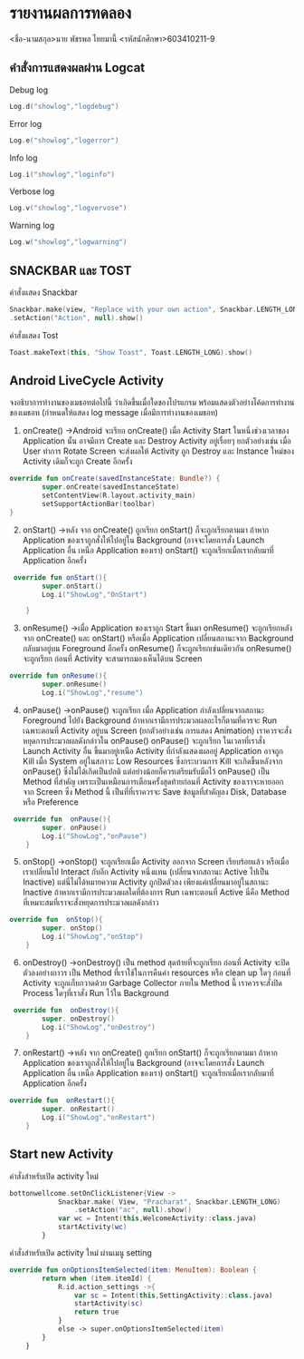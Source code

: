 ﻿# รายงานผลการทดลอง

<ชื่อ-นามสกุล>นาย พัชรพล ไทยมานี้ <รหัสนักศึกษา>603410211-9

## คำสั่งการแสดงผลผ่าน Logcat

Debug log

```kotlin
Log.d("showlog","logdebug")
```

Error log

```kotlin
Log.e("showlog","logerror")
```

Info log

```kotlin
Log.i("showlog","loginfo")
```

Verbose log

```kotlin
Log.v("showlog","logvervose")
```

Warning log

```kotlin
Log.w("showlog","logwarning")
```

## SNACKBAR และ TOST

คำสั่งแสดง Snackbar

```kotlin
Snackbar.make(view, "Replace with your own action", Snackbar.LENGTH_LONG)
.setAction("Action", null).show()
```

คำสั่งแสดง Tost

```kotlin
Toast.makeText(this, "Show Toast", Toast.LENGTH_LONG).show()
```

## Android LiveCycle Activity

จงอธิบาการทำงานของเมธอทต่อไปนี้ ว่าเกิดขึ้นเมื่อใดของโปรแกรม พร้อมแสดงตัวอย่างโค้ดการทำงานของเมธอท (กำหนดให้แสดง log message เมื่อมีการทำงานของเมธอท)

1. onCreate() ->Android จะเรียก onCreate() เมื่อ Activity Start ในหนึ่งช่วงเวลาของ Application นั้น อาจมีการ Create และ Destroy Activity อยู่เรื่อยๆ ยกตัวอย่างเช่น เมื่อ User ทำการ Rotate Screen จะส่งผลให้ Activity ถูก Destroy และ Instance ใหม่ของ Activity เดิมก็จะถูก Create อีกครั้ง

```kotlin
override fun onCreate(savedInstanceState: Bundle?) {
        super.onCreate(savedInstanceState)
        setContentView(R.layout.activity_main)
        setSupportActionBar(toolbar)
}
```

2. onStart() ->หลัง จาก onCreate() ถูกเรียก onStart() ก็จะถูกเรียกตามมา ถ้าหาก Application ของเราถูกสั่งให้ไปอยู่ใน Background (อาจจะโดยการสั่ง Launch Application อื่น เหนือ Application ของเรา) onStart() จะถูกเรียกเมื่อเรากลับมาที่ Application อีกครั้ง

```kotlin
 override fun onStart(){
        super.onStart()
        Log.i("ShowLog","OnStart")

    }
```

3. onResume() ->เมื่อ Application ของเราถูก Start ขึ้นมา onResume() จะถูกเรียกหลังจาก onCreate() และ onStart() หรือเมื่อ Application เปลี่ยนสถานะจาก Background กลับมาอยู่บน Foreground อีกครั้ง onResume() ก็จะถูกเรียกเช่นเดียวกัน onResume() จะถูกเรียก ก่อนที่ Activity จะสามารถมองเห็นได้บน Screen

```kotlin
override fun onResume(){
        super.onResume()
        Log.i("ShowLog","resume")
```

4. onPause() ->onPause() จะถูกเรียก เมื่อ Application กำลังเปลี่ยนจากสถานะ Foreground ไปยัง Background ถ้าหากเรามีการประมวลผลอะไรก็ตามที่ควรจะ Run เฉพาะตอนที่ Activity อยู่บน Screen (ยกตัวอย่างเช่น การแสดง Animation) เราควรจะสั่งหยุดการประมวลผลดังกล่าวใน onPause() onPause() จะถูกเรียก ในเวลาที่เราสั่ง Launch Activity อื่น ขึ้นมาอยู่เหนือ Activity ที่กำลังแสดงผลอยู่ Application อาจถูก Kill เมื่อ System อยู่ในสภาวะ Low Resources ซึ่งกระบวนการ Kill จะเกิดขึ้นหลังจาก onPause() ซึ่งไม่ได้เกิดเป็นปกติ แต่อย่างน้อยก็ควรเตรียมรับมือไว้ onPause() เป็น Method ที่สำคัญ เพราะเป็นเหมือนการเตือนครั้งสุดท้ายก่อนที่ Activity ของเราจะหายออกจาก Screen ซึ่ง Method นี้ เป็นที่ที่เราควรจะ Save ข้อมูลที่สำคัญลง Disk, Database หรือ Preference

```kotlin
 override fun  onPause(){
        super. onPause()
        Log.i("ShowLog","onPause")
    }
```

5. onStop() ->onStop() จะถูกเรียกเมื่อ Activity ออกจาก Screen เรียบร้อยแล้ว หรือเมื่อเราเปลี่ยนไป Interact กับอีก Activity หนึ่งแทน (เปลี่ยนจากสถานะ Active ไปเป็น Inactive) แต่นี่ไม่ได้หมายความ Activity ถูกปิดตัวลง เพียงแค่เปลี่ยนมาอยู่ในสถานะ Inactive ถ้าหากเรามีการประมวลผลใดที่ต้องการ Run เฉพาะตอนที่ Active นี่คือ Method ที่เหมาะสมที่เราจะสั่งหยุดการประมวลผลดังกล่าว

```kotlin
override fun  onStop(){
        super. onStop()
        Log.i("ShowLog","onStop")
    }
```

6. onDestroy() ->onDestroy() เป็น method สุดท้ายที่จะถูกเรียก ก่อนที่ Activity จะปิดตัวลงอย่างถาวร เป็น Method ที่เราใช้ในการคืนค่า resources หรือ clean up ใดๆ ก่อนที่ Activity จะถูกเก็บกวาดด้วย Garbage Collector ภายใน Method นี้ เราควรจะสั่งปิด Process ใดๆที่เราสั่ง Run ไว้ใน Background

```kotlin
 override fun  onDestroy(){
        super. onDestroy()
        Log.i("ShowLog","onDestroy")
    }
```

7. onRestart() ->หลัง จาก onCreate() ถูกเรียก onStart() ก็จะถูกเรียกตามมา ถ้าหาก Application ของเราถูกสั่งให้ไปอยู่ใน Background (อาจจะโดยการสั่ง Launch Application อื่น เหนือ Application ของเรา) onStart() จะถูกเรียกเมื่อเรากลับมาที่ Application อีกครั้ง

```kotlin
override fun  onRestart(){
        super. onRestart()
        Log.i("ShowLog","onRestart")
    }
```

## Start new Activity

คำสั่งสำหรับเปิด activity ใหม่

```kotlin
bottonwellcome.setOnClickListener{View ->
            Snackbar.make( View, "Pracharat", Snackbar.LENGTH_LONG)
                .setAction("ac", null).show()
            var wc = Intent(this,WelcomeActivity::class.java)
            startActivity(wc)
        }
```

คำสั่งสำหรับเปิด activity ใหม่ ผ่านเมนู setting

```kotlin
override fun onOptionsItemSelected(item: MenuItem): Boolean {
        return when (item.itemId) {
            R.id.action_settings ->{
                var sc = Intent(this,SettingActivity::class.java)
                startActivity(sc)
                return true
            }
            else -> super.onOptionsItemSelected(item)
        }
    }
```

